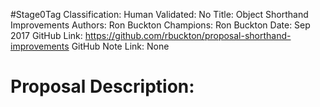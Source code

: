 #Stage0Tag
Classification:
Human Validated: No
Title: Object Shorthand Improvements
Authors: Ron Buckton
Champions: Ron Buckton
Date: Sep 2017
GitHub Link: https://github.com/rbuckton/proposal-shorthand-improvements
GitHub Note Link: None

# Proposal Description:
